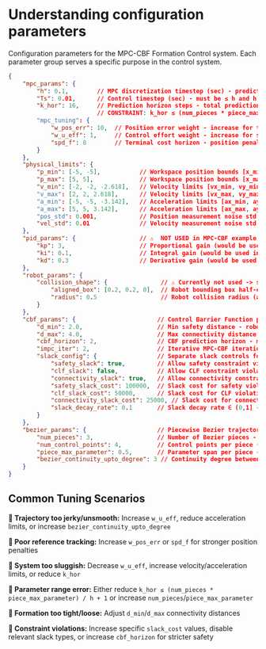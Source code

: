 # Understanding configuration parameters

Configuration parameters for the MPC-CBF Formation Control system. Each parameter group serves a specific purpose in the control system.

```json
{
    "mpc_params": {
        "h": 0.1,        // MPC discretization timestep (sec) - prediction temporal resolution
        "Ts": 0.01,      // Control timestep (sec) - must be ≤ h and h must be integer multiple of Ts  
        "k_hor": 16,     // Prediction horizon steps - total prediction time = k_hor * h
                         // CONSTRAINT: k_hor ≤ (num_pieces * piece_max_parameter) / h + 1
        "mpc_tuning": {
            "w_pos_err": 10,  // Position error weight - increase for tighter reference tracking
            "w_u_eff": 1,     // Control effort weight - increase for smoother trajectories (less jerky motion)
            "spd_f": 8        // Terminal cost horizon - position penalty on last spd_f steps, must be ≤ k_hor
        }
    },
    "physical_limits": {
        "p_min": [-5, -5],           // Workspace position bounds [x_min, y_min] 
        "p_max": [5, 5],             // Workspace position bounds [x_max, y_max]
        "v_min": [-2, -2, -2.618],   // Velocity limits [vx_min, vy_min, omega_min] TODO: change to vz_min
        "v_max": [2, 2, 2.618],      // Velocity limits [vx_max, vy_max, omega_max] TODO: change to vz_max
        "a_min": [-5, -5, -3.142],   // Acceleration limits [ax_min, ay_min, alpha_min] TODO: change to az_min
        "a_max": [5, 5, 3.142],      // Acceleration limits [ax_max, ay_max, alpha_max] TODO: change to az_max
        "pos_std": 0.001,            // Position measurement noise std (not used in MPC-CBF)
        "vel_std": 0.01              // Velocity measurement noise std (not used in MPC-CBF)
    },
    "pid_params": {                  // ⚠️  NOT USED in MPC-CBF example, but in CBF example (as a nominal control alternative)
        "kp": 3,                     // Proportional gain (would be used in PID controller)
        "ki": 0.1,                   // Integral gain (would be used in PID controller) 
        "kd": 0.3                    // Derivative gain (would be used in PID controller)
    },
    "robot_params": {
        "collision_shape": {               // ⚠️ Currently not used -> safety is enforced via CBF (d_min), Voronoi-based geometric collision avoidance is removed
            "aligned_box": [0.2, 0.2, 0],  // Robot bounding box half-extents [x_half, y_half, z_half]
            "radius": 0.5                  // Robot collision radius (alternative to box model)
        }
    },
    "cbf_params": {                       // Control Barrier Function parameters for safety/connectivity
        "d_min": 2.0,                     // Min safety distance - robots must maintain this distance
        "d_max": 4.0,                     // Max connectivity distance - robots must connect when farther  
        "cbf_horizon": 2,                 // CBF prediction horizon - must be ≤ k_hor
        "impc_iter": 2,                   // Iterative MPC-CBF iterations - more = better constraints but slower
        "slack_config": {                 // Separate slack controls for different constraint types
            "safety_slack": true,         // Allow safety constraint violations (collision avoidance)
            "clf_slack": false,           // Allow CLF constraint violations (formation performance)  
            "connectivity_slack": true,   // Allow connectivity constraint violations (d_min/d_max)
            "safety_slack_cost": 100000,  // Slack cost for safety violations - high cost to avoid collisions
            "clf_slack_cost": 50000,      // Slack cost for CLF violations
            "connectivity_slack_cost": 25000, // Slack cost for connectivity violations - formation flexibility
            "slack_decay_rate": 0.1       // Slack decay rate ∈ (0,1] - lower = longer violation tolerance
        }
    },
    "bezier_params": {                    // Piecewise Bezier trajectory representation
        "num_pieces": 3,                  // Number of Bezier pieces - increase if k_hor parameter error occurs
        "num_control_points": 4,          // Control points per piece (4 = cubic Bezier)
        "piece_max_parameter": 0.5,       // Parameter span per piece - total range = num_pieces * piece_max_parameter
        "bezier_continuity_upto_degree": 3 // Continuity degree between pieces (3 = C³ smooth)
    }
}
```

## Common Tuning Scenarios

**🔧 Trajectory too jerky/unsmooth:** Increase `w_u_eff`, reduce acceleration limits, or increase `bezier_continuity_upto_degree`

**🔧 Poor reference tracking:** Increase `w_pos_err` or `spd_f` for stronger position penalties  

**🔧 System too sluggish:** Decrease `w_u_eff`, increase velocity/acceleration limits, or reduce `k_hor`

**🔧 Parameter range error:** Either reduce `k_hor ≤ (num_pieces * piece_max_parameter) / h + 1` or increase `num_pieces`/`piece_max_parameter`

**🔧 Formation too tight/loose:** Adjust `d_min`/`d_max` connectivity distances

**🔧 Constraint violations:** Increase specific `slack_cost` values, disable relevant slack types, or increase `cbf_horizon` for stricter safety
